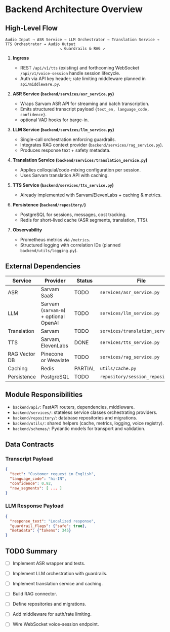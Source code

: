# Backend Architecture Overview

## High-Level Flow

```
Audio Input → ASR Service → LLM Orchestrator → Translation Service → TTS Orchestrator → Audio Output
                        ↘ Guardrails & RAG ↗
```

1. **Ingress**
   - REST `/api/v1/tts` (existing) and forthcoming WebSocket `/api/v1/voice-session` handle session lifecycle.
   - Auth via API key header; rate limiting middleware planned in `api/middleware.py`.

2. **ASR Service (`backend/services/asr_service.py`)**
   - Wraps Sarvam ASR API for streaming and batch transcription.
   - Emits structured transcript payload `{text_en, language_code, confidence}`.
   - optional VAD hooks for barge-in.

3. **LLM Service (`backend/services/llm_service.py`)**
   - Single-call orchestration enforcing guardrails.
   - Integrates RAG context provider (`backend/services/rag_service.py`).
   - Produces response text + safety metadata.

4. **Translation Service (`backend/services/translation_service.py`)**
   - Applies colloquial/code-mixing configuration per session.
   - Uses Sarvam translation API with caching.

5. **TTS Service (`backend/services/tts_service.py`)**
   - Already implemented with Sarvam/ElevenLabs + caching & metrics.

6. **Persistence (`backend/repository/`)**
   - PostgreSQL for sessions, messages, cost tracking.
   - Redis for short-lived cache (ASR segments, translation, TTS).

7. **Observability**
   - Prometheus metrics via `/metrics`.
   - Structured logging with correlation IDs (planned `backend/utils/logging.py`).

## External Dependencies

| Service | Provider | Status | File |
|---------|----------|--------|------|
| ASR | Sarvam SaaS | TODO | `services/asr_service.py` |
| LLM | Sarvam (`sarvam-m`) + optional OpenAI | TODO | `services/llm_service.py` |
| Translation | Sarvam | TODO | `services/translation_service.py` |
| TTS | Sarvam, ElevenLabs | DONE | `services/tts_service.py` |
| RAG Vector DB | Pinecone or Weaviate | TODO | `services/rag_service.py` |
| Caching | Redis | PARTIAL | `utils/cache.py` |
| Persistence | PostgreSQL | TODO | `repository/session_repository.py` |

## Module Responsibilities

- `backend/api/`: FastAPI routers, dependencies, middleware.
- `backend/services/`: stateless service classes orchestrating providers.
- `backend/repository/`: database repositories and migrations.
- `backend/utils/`: shared helpers (cache, metrics, logging, voice registry).
- `backend/schemas/`: Pydantic models for transport and validation.

## Data Contracts

### Transcript Payload
```json
{
  "text": "Customer request in English",
  "language_code": "hi-IN",
  "confidence": 0.92,
  "raw_segments": [ ... ]
}
```

### LLM Response Payload
```json
{
  "response_text": "Localized response",
  "guardrail_flags": {"safe": true},
  "metadata": {"tokens": 345}
}
```

## TODO Summary

- [ ] Implement ASR wrapper and tests.
- [ ] Implement LLM orchestration with guardrails.
- [ ] Implement translation service and caching.
- [ ] Build RAG connector.
- [ ] Define repositories and migrations.
- [ ] Add middleware for auth/rate limiting.
- [ ] Wire WebSocket voice-session endpoint.


